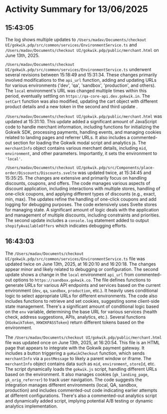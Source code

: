 # Activity Summary for 13/06/2025

## 15:43:05
The log shows multiple updates to `/Users/madav/Documents/checkout UI/gokwik.pdp/src/common/services/EnvironmentService.ts` and `/Users/madav/Documents/checkout UI/gokwik.pdp/public/merchant.html` on June 13th, 2025.

`/Users/madav/Documents/checkout UI/gokwik.pdp/src/common/services/EnvironmentService.ts` underwent several revisions between 15:18:49 and 15:31:34.  These changes primarily involved modifications to the `api_url` function, adding and updating URLs for various environments ('dev', 'qa', 'sandbox', 'production', and others).  The `local` environment's URL was changed multiple times within this period, eventually settling on  `https://qa-core-api.dev.gokwik.in`.  The `setCart` function was also modified, updating the cart object with different product details and a new token in the second and third update .


`/Users/madav/Documents/checkout UI/gokwik.pdp/public/merchant.html` was updated at 15:31:10. This update added a significant amount of JavaScript code to handle merchant information, including functions for initializing the Gokwik SDK, processing payments, handling events, and managing cookies related to landing pages and referrer URLs.  It also includes a commented-out section for loading the Gokwik modal script and analytics js. The  `merchantInfo` object contains various merchant details,  including `mid`, `environment`, and other parameters.  Importantly,  it sets the environment to `'local'`.

`/Users/madav/Documents/checkout UI/gokwik.pdp/src/Components/place-order/Discounts/Discounts.svelte` was updated twice, at 15:34:45 and 15:35:25. The changes are extensive and primarily focus on handling discounts, coupons, and offers.  The code manages various aspects of discount application, including interactions with multiple stores, handling of one-click coupons, and applying different types of discounts (e.g., exact, min, max). The updates refine the handling of one-click coupons and add logging for debugging purposes.  The code extensively uses Svelte stores for managing state.  A significant amount of logic deals with the application and management of multiple discounts, including constraints and priorities.  The second update includes a `console.log` statement added to output `shopifyAvailableOffers` which indicates debugging efforts.


## 16:43:03
The `/Users/madav/Documents/checkout UI/gokwik.pdp/src/common/services/EnvironmentService.ts` file was updated twice on June 13th, 2025, at 16:20:10 and 16:20:18.  The changes appear minor and likely related to debugging or configuration. The second update shows a change in the `local` environment  `api_url`  from commented-out options to `https://sandbox.gokwik.co`. The file defines functions to generate URLs for various API endpoints and services based on the current environment (`dev`, `qa`, `sandbox`, `production`, etc.).  It heavily uses conditional logic to select appropriate URLs for different environments.  The code also includes functions to retrieve and set cookies, suggesting some client-side state management.  There's a significant amount of conditional logic based on the `env` variable, determining the base URL for various services (health check, address suggestions, APIs, analytics, etc.).  Several functions (`XGokwikToken`, `XKWIKPASSToken`) return different tokens based on the environment.


The `/Users/madav/Documents/checkout UI/gokwik.pdp/public/merchant.html` file was updated once on June 13th, 2025, at 16:20:54.  This file is an HTML page that appears to integrate with the Gokwik payment gateway.  It includes a button triggering a `goKwikCheckout` function, which sends `merchantInfo` via a `postMessage` to likely a parent window or iframe. The `merchantInfo` object contains data such as `mid`, `environment`, `storeId`, etc.  The script dynamically loads the `gokwik.js` script, handling different URLs based on the environment.  It also manages cookies (`gk_landing_page`, `gk_orig_referrer`) to track user navigation.  The code suggests the integration manages different environments (local, QA, sandbox, production) and includes commented-out code indicating earlier attempts at different configurations.  There's also a commented-out analytics script and dynamically added script, implying potential A/B testing or dynamic analytics implementation.
